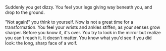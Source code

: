 Suddenly you get dizzy. You feel your legs giving way beneath you, and drop to the ground.

"Not again!" you think to yourself. Now is not a great time for a transformation. You feel your wrists and ankles stiffen, as your senses grow sharper. Before you know it, it's over. You try to look in the mirror but realize you can't reach it. It doesn't matter. You know what you'd see if you did look: the long, sharp face of a wolf. 